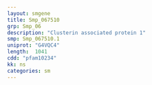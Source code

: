 ```yaml
---
layout: smgene
title: Smp_067510
grp: Smp_06
description: "Clusterin associated protein 1"
smp: Smp_067510.1
uniprot: "G4VQC4"
length:  1041
cdd: "pfam10234"
kk: ns
categories: sm
---
```

